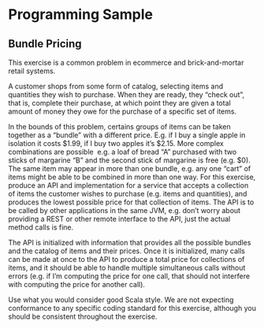 Programming Sample
===================


Bundle Pricing
-------------

This exercise is a common problem in e­commerce and brick­-and­-mortar retail systems.A customer shops from some form of catalog, selecting items and quantities they wish to purchase. When they are ready, they “check out”, that is, complete their purchase, at which point they are given a total amount of money they owe for the purchase of a specific set of items.In the bounds of this problem, certains groups of items can be taken together as a “bundle” with a different price. E.g. if I buy a single apple in isolation it costs $1.99, if I buy two apples it’s $2.15. More complex combinations are possible ­ e.g. a loaf of bread “A” purchased with two sticks of margarine “B” and the second stick of margarine is free (e.g. $0). The same item may appear in more than one bundle, e.g. any one “cart” of items might be able to be combined in more than one way.For this exercise, produce an API and implementation for a service that accepts a collection of items the customer wishes to purchase (e.g. items and quantities), and produces the lowest possible price for that collection of items. The API is to be called by other applications in the same JVM, e.g. don’t worry about providing a REST or other remote interface to the API, just the actual method calls is fine.The API is initialized with information that provides all the possible bundles and the catalog of items and their prices. Once it is initialized, many calls can be made at once to the API to produce a total price for collections of items, and it should be able to handle multiple simultaneous calls without errors (e.g. if I’m computing the price for one call, that should not interfere with computing the price for another call).Use what you would consider good Scala style. We are not expecting conformance to any specific coding standard for this exercise, although you should be consistent throughout the exercise.